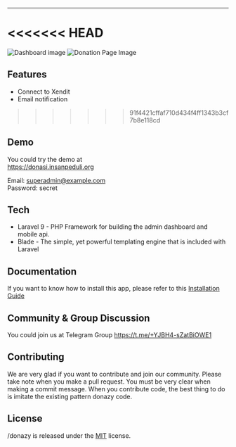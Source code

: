 ---

# <<<<<<< HEAD

![Dashboard image](https://github.com/AmdaaRaijen/berbagi/assets/95063290/da114ba4-ef1d-408f-8f21-c831d68cfb78)
![Donation Page Image](https://github.com/AmdaaRaijen/berbagi/assets/95063290/2633495c-2469-43a0-990a-812dbdf81ab1)

## Features

-   Connect to Xendit
-   Email notification

> > > > > > > 91f4421cffaf710d434f4ff1343b3cf7b8e118cd

## Demo

You could try the demo at  
https://donasi.insanpeduli.org

Email: superadmin@example.com  
Password: secret

## Tech

-   Laravel 9 - PHP Framework for building the admin dashboard and mobile api.
-   Blade - The simple, yet powerful templating engine that is included with Laravel

## Documentation

If you want to know how to install this app, please refer to this [Installation Guide](./installation.md)

## Community & Group Discussion

You could join us at Telegram Group https://t.me/+YJBH4-sZatBiOWE1

## Contributing

We are very glad if you want to contribute and join our community.
Please take note when you make a pull request. You must be very clear when making a commit message.
When you contribute code, the best thing to do is imitate the existing pattern donazy code.

## License

/donazy is released under the [MIT](./LICENSE) license.
